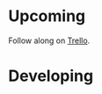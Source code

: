 # Upcoming

Follow along on [Trello](https://trello.com/board/popularity-contest/51d0fb957e25710b780025ff).

# Developing

